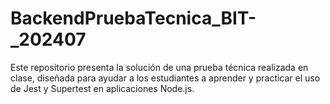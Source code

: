 # BackendPruebaTecnica_BIT-_202407
Este repositorio presenta la solución de una prueba técnica realizada en clase, diseñada para ayudar a los estudiantes a aprender y practicar el uso de Jest y Supertest en aplicaciones Node.js. 
